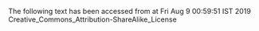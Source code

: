 The following text has been accessed from at Fri Aug 9 00:59:51 IST 2019
Creative_Commons_Attribution-ShareAlike_License
